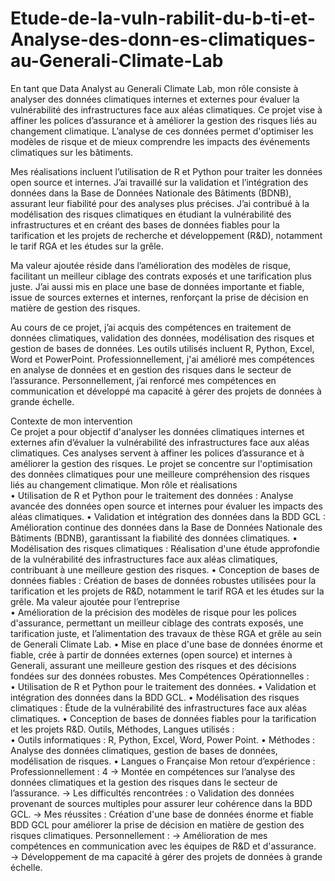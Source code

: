 # Etude-de-la-vuln-rabilit-du-b-ti-et-Analyse-des-donn-es-climatiques-au-Generali-Climate-Lab
En tant que Data Analyst au Generali Climate Lab, mon rôle consiste à analyser des données climatiques internes et externes pour évaluer la vulnérabilité des infrastructures face aux aléas climatiques. Ce projet vise à affiner les polices d’assurance et à améliorer la gestion des risques liés au changement climatique. L’analyse de ces données permet d'optimiser les modèles de risque et de mieux comprendre les impacts des événements climatiques sur les bâtiments.

Mes réalisations incluent l’utilisation de R et Python pour traiter les données open source et internes. J’ai travaillé sur la validation et l’intégration des données dans la Base de Données Nationale des Bâtiments (BDNB), assurant leur fiabilité pour des analyses plus précises. J’ai contribué à la modélisation des risques climatiques en étudiant la vulnérabilité des infrastructures et en créant des bases de données fiables pour la tarification et les projets de recherche et développement (R&D), notamment le tarif RGA et les études sur la grêle.

Ma valeur ajoutée réside dans l’amélioration des modèles de risque, facilitant un meilleur ciblage des contrats exposés et une tarification plus juste. J’ai aussi mis en place une base de données importante et fiable, issue de sources externes et internes, renforçant la prise de décision en matière de gestion des risques.

Au cours de ce projet, j’ai acquis des compétences en traitement de données climatiques, validation des données, modélisation des risques et gestion de bases de données. Les outils utilisés incluent R, Python, Excel, Word et PowerPoint. Professionnellement, j'ai amélioré mes compétences en analyse de données et en gestion des risques dans le secteur de l’assurance. Personnellement, j’ai renforcé mes compétences en communication et développé ma capacité à gérer des projets de données à grande échelle.

Contexte de mon intervention  
Ce projet a pour objectif d'analyser les données climatiques internes et externes afin d’évaluer la vulnérabilité des 
infrastructures face aux aléas climatiques. Ces analyses servent à affiner les polices d’assurance et à améliorer la 
gestion des risques. Le projet se concentre sur l'optimisation des données climatiques pour une meilleure 
compréhension des risques liés au changement climatique. 
Mon rôle et réalisations  
• Utilisation de R et Python pour le traitement des données : Analyse avancée des données open source et 
internes pour évaluer les impacts des aléas climatiques. 
• Validation et intégration des données dans la BDD GCL : Amélioration continue des données dans la Base de 
Données Nationale des Bâtiments (BDNB), garantissant la fiabilité des données climatiques. 
• Modélisation des risques climatiques : Réalisation d'une étude approfondie de la vulnérabilité des infrastructures 
face aux aléas climatiques, contribuant à une meilleure gestion des risques. 
• Conception de bases de données fiables : Création de bases de données robustes utilisées pour la tarification et 
les projets de R&D, notamment le tarif RGA et les études sur la grêle. 
Ma valeur ajoutée pour l’entreprise  
• Amélioration de la précision des modèles de risque pour les polices d'assurance, permettant un meilleur 
ciblage des contrats exposés, une tarification juste, et l’alimentation des travaux de thèse RGA et grêle au 
sein de Generali Climate Lab. 
• Mise en place d'une base de données énorme et fiable, crée à partir de données externes (open source) et 
internes à Generali, assurant une meilleure gestion des risques et des décisions fondées sur des données 
robustes. 
Mes Compétences Opérationnelles :   
• Utilisation de R et Python pour le traitement des données. 
• Validation et intégration des données dans la BDD GCL. 
• Modélisation des risques climatiques : Étude de la vulnérabilité des infrastructures face aux aléas climatiques. 
• Conception de bases de données fiables pour la tarification et les projets R&D. 
Outils, Méthodes, Langues utilisés :   
• Outils informatiques : R, Python, Excel, Word, Power Point. 
• Méthodes : Analyse des données climatiques, gestion de bases de données, modélisation de risques. 
• Langues 
o Française 
Mon retour d’expérience :  
Professionnellement : 
4 
→ Montée en compétences sur l’analyse des données climatiques et la gestion des risques dans le 
secteur de l’assurance. 
→ Les difficultés rencontrées : 
o Validation des données provenant de sources multiples pour assurer leur cohérence dans 
la BDD GCL. 
→ Mes réussites : Création d'une base de données énorme et fiable BDD GCL pour améliorer la 
prise de décision en matière de gestion des risques climatiques. 
Personnellement : 
→ Amélioration de mes compétences en communication avec les équipes de R&D et 
d'assurance. 
→ Développement de ma capacité à gérer des projets de données à grande échelle.
